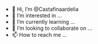 - 👋 Hi, I’m @Castafinaardelia
- 👀 I’m interested in ...
- 🌱 I’m currently learning ...
- 💞️ I’m looking to collaborate on ...
- 📫 How to reach me ...

<!---
Castafinaardelia/Castafinaardelia is a ✨ special ✨ repository because its `README.md` (this file) appears on your GitHub profile.
You can click the Preview link to take a look at your changes.
--->
